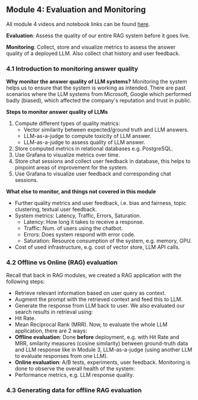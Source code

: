 ## Module 4: Evaluation and Monitoring
All module 4 videos and notebook links can be found [here](https://github.com/DataTalksClub/llm-zoomcamp/blob/main/04-monitoring/README.md).

**Evaluation**: Assess the quality of our entire RAG system before it goes live.

**Monitoring**: Collect, store and visualize metrics to assess the answer quality of a deployed LLM. Also collect chat history and user feedback.

### 4.1 Introduction to monitoring answer quality
**Why monitor the answer quality of LLM systems?** 
Monitoring the system helps us to ensure that the system is working as intended. There are past scenarios where the LLM systems from Microsoft, Google which performed badly (biased), which affected the company's reputation and trust in public.

**Steps to monitor answer quality of LLMs**
1. Compute different types of quality matrics:
    - Vector similarity between expected/ground truth and LLM answers.
    - LLM-as-a-judge to compute toxicity of LLM answer.
    - LLM-as-a-judge to assess quality of LLM answer.
2. Store computed metrics in relational databases e.g. PostgreSQL.
3. Use Grafana to visualize metrics over time.
4. Store chat sessions and collect user feedback in database, this helps to pinpoint areas of improvement for the system.
5. Use Grafana to visualize user feedback and corresponding chat sessions.

**What else to monitor, and things not covered in this module**
- Further quality metrics and user feedback, i.e. bias and fairness, topic clustering, textual user feedback.
- System metrics: Latency, Traffic, Errors, Saturation.
    - Latency: How long it takes to receive a response.
    - Traffic: Num. of users using the chatbot.
    - Errors: Does system respond with error code.
    - Saturation: Resource consumption of the system, e.g. memory, GPU.
- Cost of used infrastructure, e.g. cost of vector store, LLM API calls.

### 4.2 Offline vs Online (RAG) evaluation
Recall that back in RAG modules, we created a RAG application with the following steps:
- Retrieve relevant information based on user query as context.
- Augment the prompt with the retrieved context and feed this to LLM.
- Generate the response from LLM back to user.
We also evaluated our search results in retrieval using:
- Hit Rate.
- Mean Reciprocal Rank (MRR).
Now, to evaluate the whole LLM application, there are 2 ways:
- **Offline evaluation**: Done **before** deployment, e.g. with Hit Rate and MRR, smilarity measures (cosine similarity) between ground-truth data and LLM response like in Module 3, LLM-as-a-judge (using another LLM to evaluate responses from one LLM).
- **Online evaluation**: A/B tests, experiments, user feedback.
Monitoring is done to observe the overall health of the system:
- Performance metrics, e.g. LLM response quality.

### 4.3 Generating data for offline RAG evaluation